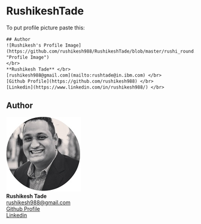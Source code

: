 RushikeshTade
=============
To put profile picture paste this:

```
## Author 
![Rushikesh's Profile Image](https://github.com/rushikesh988/RushikeshTade/blob/master/rushi_round.jpg "Profile Image") 
</br>
**Rushikesh Tade** </br>
[rushikesh988@gmail.com](mailto:rushtade@in.ibm.com) </br>
[Github Profile](https://github.com/rushikesh988) </br>
[Linkedin](https://www.linkedin.com/in/rushikesh988/) </br>
```


## Author 
![Rushikesh's Profile Image](https://github.com/rushikesh988/RushikeshTade/blob/master/rushi_round.jpg "Profile Image") 
</br>
**Rushikesh Tade** </br>
[rushikesh988@gmail.com](mailto:rushtade@in.ibm.com) </br>
[Github Profile](https://github.com/rushikesh988) </br>
[Linkedin](https://www.linkedin.com/in/rushikesh988/) </br>
